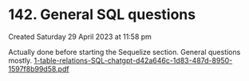 # 142. General SQL questions
Created Saturday 29 April 2023 at 11:58 pm

Actually done before starting the Sequelize section. General questions mostly.
[1-table-relations-SQL-chatgpt-d42a646c-1d83-487d-8950-1597f8b99d58.pdf](/assets/1-table-relations-SQL-chatgpt-d42a646c-1d83-487d-8950-1597f8b99d58.pdf)